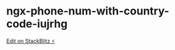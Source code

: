 # ngx-phone-num-with-country-code-iujrhg

[Edit on StackBlitz ⚡️](https://stackblitz.com/edit/ngx-phone-num-with-country-code-iujrhg)